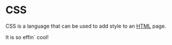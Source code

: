 # CSS

CSS is a language that can be used to add style to an [HTML](/wiki/HTML) page.

It is so effin` cool!

